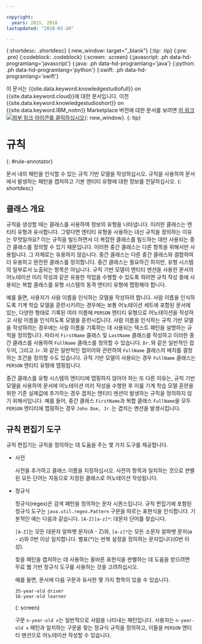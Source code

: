 ```yaml
---

copyright:
  years: 2015, 2018
lastupdated: "2018-03-20"

---
```


{:shortdesc: .shortdesc}
{:new_window: target="_blank"}
{:tip: .tip}
{:pre: .pre}
{:codeblock: .codeblock}
{:screen: .screen}
{:javascript: .ph data-hd-programlang='javascript'}
{:java: .ph data-hd-programlang='java'}
{:python: .ph data-hd-programlang='python'}
{:swift: .ph data-hd-programlang='swift'}

이 문서는 {{site.data.keyword.knowledgestudiofull}} on {{site.data.keyword.cloud}}에 대한 문서입니다. 이전 {{site.data.keyword.knowledgestudioshort}} on {{site.data.keyword.IBM_notm}} Marketplace 버전에 대한 문서를 보려면 [이 링크 ![외부 링크 아이콘](../../icons/launch-glyph.svg "외부 링크 아이콘")를 클릭하십시오](https://{DomainName}/docs/services/knowledge-studio/rule-annotator.html){: new_window}.
{: tip}

# 규칙
{: #rule-annotator}

문서 내의 패턴을 인식할 수 있는 규칙 기반 모델을 작성하십시오. 규칙을 사용하여 문서에서 발생하는 패턴을 캡처하고 기본 엔티티 유형에 대한 정보를 전달하십시오.
{: shortdesc}

## 클래스 개요

규칙을 생성할 때는 클래스를 사용하여 정보의 유형을 나타냅니다. 이러한 클래스는 엔티티 유형과 유사합니다. 그렇다면 엔티티 유형을 사용하는 대신 규칙을 정의하는 이유는 무엇일까요? 이는 규칙을 빌드하면서 더 복잡한 클래스를 빌드하는 데만 사용되는 중간 클래스를 정의할 수 있기 때문입니다. 이러한 중간 클래스는 다른 항목을 위해서만 사용됩니다. 그 자체로는 유용하지 않습니다. 중간 클래스는 다른 중간 클래스와 결합하여 더 유용하고 완전한 클래스를 정의합니다. 중간 클래스는 필요하긴 하지만, 유형 시스템의 일부로서 노출되는 항목은 아닙니다. 규칙 기반 모델이 엔티티 멘션을 사용한 문서의 어노테이션 미리 작성과 같은 유용한 작업을 수행할 수 있도록 하려면 규칙 작성 중에 사용되는 복합 클래스를 유형 시스템의 동격 엔티티 유형에 맵핑해야 합니다. 

예를 들면, 사용자가 사람 이름을 인식하는 모델을 작성하려 합니다. 사람 이름을 인식하도록 기계 학습 모델을 훈련시키려는 경우에는 보통 어노테이션 세트에 포함된 문서에 있는, 다양한 형태로 기록된 여러 이름에 `PERSON` 엔티티 유형으로 어노테이션을 작성하고 사람 이름을 인식하도록 모델을 훈련시킵니다. 사람 이름을 인식하는 규칙 기반 모델을 작성하려는 경우에는 사람 이름을 기록하는 데 사용되는 텍스트 패턴을 설명하는 규칙을 정의합니다. 따라서 `FirstName` 클래스 및 `LastName` 클래스를 작성하고 이러한 중간 클래스를 사용하여 `FullName` 클래스를 정의할 수 있습니다. `Dr.`와 같은 일반적인 접두어, 그리고 `Jr.`와 같은 일반적인 접미어와 관련하여 `FullName` 클래스의 배치를 결정하는 조건을 정의할 수도 있습니다. 규칙 기반 모델이 사용되는 경우 `FullName` 클래스는 `PERSON` 엔티티 유형에 맵핑됩니다. 

중간 클래스를 유형 시스템의 엔티티에 맵핑하지 않아야 하는 또 다른 이유는, 규칙 기반 모델을 사용하여 문서에 어노테이션 미리 작성을 수행한 후 이를 기계 학습 모델 훈련을 위한 기준 실제값에 추가하는 경우 겹치는 엔티티 멘션이 발생하는 규칙을 정의하지 않기 위해서입니다. 예를 들어, 중간 클래스 `FirstName`과 복합 클래스 `FullName`을 모두 `PERSON` 엔티티에 맵핑하는 경우 `John Doe, Jr.`는 겹치는 멘션을 발생시킵니다. 

## 규칙 편집기 도구

규칙 편집기는 규칙을 정의하는 데 도움을 주는 몇 가지 도구를 제공합니다. 

- 사전

    사전을 추가하고 클래스 이름을 지정하십시오. 사전의 항목과 일치하는 것으로 판별된 모든 단어는 자동으로 지정된 클래스로 어노테이션 작성됩니다. 

- 정규식

    정규식(regex)은 검색 패턴을 정의하는 문자 시퀀스입니다. 규칙 편집기에 포함된 정규식 도구는 `java.util.regex.Pattern` 구문을 따르는 표현식을 인식합니다. 기본적인 예는 다음과 같습니다.
    `[A-Z][a-z]*`: 대문자 단어를 찾습니다. 

    `[A-Z]`는 모든 대문자 알파벳 문자(A - Z)와, `[a-z]*`는 모든 소문자 알파벳 문자(a - z)와 0번 이상 일치합니다. 별표(*)는 반복 설정을 정의하는 문자입니다(0번 이상). 

    찾을 패턴을 캡처하는 데 사용하는 올바른 표현식을 판별하는 데 도움을 받으려면 무료 웹 기반 정규식 도구를 사용하는 것을 고려하십시오. 

    예를 들면, 문서에 다음 구문과 유사한 몇 가지 항목이 있을 수 있습니다. 

    ```
    35-year-old driver
    16-year-old learner
    ```
    {: screen}

    구문 `n-year-old x`는 일반적으로 사람을 나타내는 패턴입니다. 사용자는 `n-year-old x` 패턴과 일치하는 구문을 찾는 정규식 규칙을 정의하고, 이들을 `PERSON` 엔티티 멘션으로 어노테이션 작성할 수 있습니다. 
